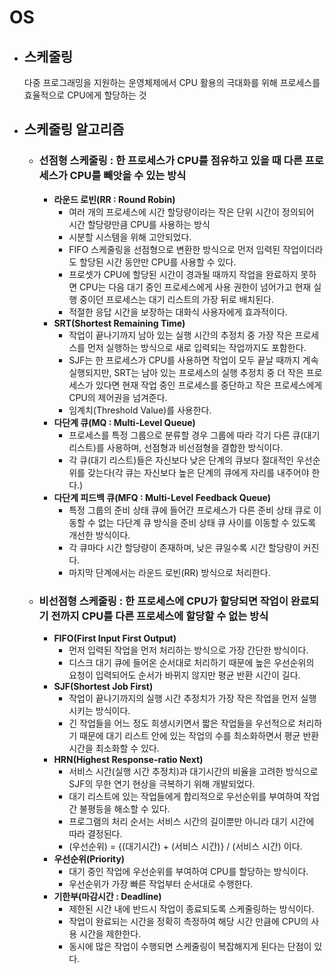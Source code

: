 # OS

- ## **스케줄링**

  다중 프로그래밍을 지원하는 운영체제에서 CPU 활용의 극대화를 위해 프로세스를 효율적으로 CPU에게 할당하는 것

- ## **스케줄링 알고리즘**

  - ### **선점형 스케줄링** : 한 프로세스가 CPU를 점유하고 있을 때 다른 프로세스가 CPU를 빼앗을 수 있는 방식

    - **라운드 로빈(RR : Round Robin)**
      - 여러 개의 프로세스에 시간 할당량이라는 작은 단위 시간이 정의되어 시간 할당량만큼 CPU를 사용하는 방식
      - 시분할 시스템을 위해 고안되었다.
      - FIFO 스케줄링을 선점형으로 변환한 방식으로 먼저 입력된 작업이더라도 할당된 시간 동안만 CPU를 사용할 수 있다.
      - 프로셋가 CPU에 할당된 시간이 경과될 때까지 작업을 완료하지 못하면 CPU는 다음 대기 중인 프로세스에게 사용 권한이 넘어가고 현재 실행 중이던 프로세스는 대기 리스트의 가장 뒤로 배치된다.
      - 적절한 응답 시간을 보장하는 대화식 사용자에게 효과적이다.
    - **SRT(Shortest Remaining Time)**
      - 작업이 끝나기까지 남아 있는 실행 시간의 추정치 중 가장 작은 프로세스를 먼저 실행하는 방식으로 새로 입력되는 작업까지도 포함한다.
      - SJF는 한 프로세스가 CPU를 사용하면 작업이 모두 끝날 때까지 계속 실행되지만, SRT는 남아 있는 프로세스의 실행 추정치 중 더 작은 프로세스가 있다면 현재 작업 중인 프로세스를 중단하고 작은 프로세스에게 CPU의 제어권을 넘겨준다.
      - 임계치(Threshold Value)를 사용한다.
    - **다단계 큐(MQ : Multi-Level Queue)**
      - 프로세스를 특정 그룹으로 분류할 경우 그룹에 따라 각기 다른 큐(대기 리스트)를 사용하며, 선점형과 비선점형을 결합한 방식이다.
      - 각 큐(대기 리스트)들은 자신보다 낮은 단계의 큐보다 절대적인 우선순위를 갖는다(각 큐는 자신보다 높은 단계의 큐에게 자리를 내주어야 한다.)
    - **다단계 피드백 큐(MFQ : Multi-Level Feedback Queue)**
      - 특정 그룹의 준비 상태 큐에 들어간 프로세스가 다른 준비 상태 큐로 이동할 수 없는 다단계 큐 방식을 준비 상태 큐 사이를 이동할 수 있도록 개선한 방식이다.
      - 각 큐마다 시간 할당량이 존재하며, 낮은 큐일수록 시간 할당량이 커진다.
      - 마지막 단계에서는 라운드 로빈(RR) 방식으로 처리한다.

  - ### **비선점형 스케줄링** : 한 프로세스에 CPU가 할당되면 작업이 완료되기 전까지 CPU를 다른 프로세스에 할당할 수 없는 방식

    - **FIFO(First Input First Output)**
      - 먼저 입력된 작업을 먼저 처리하는 방식으로 가장 간단한 방식이다.
      - 디스크 대기 큐에 들어온 순서대로 처리하기 때문에 높은 우선순위의 요청이 입력되어도 순서가 바뀌지 않지만 평균 반환 시간이 길다.
    - **SJF(Shortest Job First)**
      - 작업이 끝나기까지의 실행 시간 추정치가 가장 작은 작업을 먼저 실행시키는 방식이다.
      - 긴 작업들을 어느 정도 희생시키면서 짧은 작업들을 우선적으로 처리하기 때문에 대기 리스트 안에 있는 작업의 수를 최소화하면서 평균 반환 시간을 최소화할 수 있다.
    - **HRN(Highest Response-ratio Next)**
      - 서비스 시간(실행 시간 추정치)과 대기시간의 비율을 고려한 방식으로 SJF의 무한 연기 현상을 극복하기 위해 개발되었다.
      - 대기 리스트에 있는 작업들에게 합리적으로 우선순위를 부여하여 작업 간 불평등을 해소할 수 있다.
      - 프로그램의 처리 순서는 서비스 시간의 길이뿐만 아니라 대기 시간에 따라 결정된다.
      - (우선순위) = {(대기시간) + (서비스 시간)} / (서비스 시간) 이다.
    - **우선순위(Priority)**
      - 대기 중인 작업에 우선순위를 부여하여 CPU를 할당하는 방식이다.
      - 우선순위가 가장 빠른 작업부터 순서대로 수행한다.
    - **기한부(마감시간 : Deadline)**
      - 제한된 시간 내에 반드시 작업이 종료되도록 스케줄링하는 방식이다.
      - 작업이 완료되는 시간을 정확히 측정하여 해당 시간 만큼에 CPU의 사용 시간을 제한한다.
      - 동시에 많은 작업이 수행되면 스케줄링이 복잡해지게 된다는 단점이 있다.